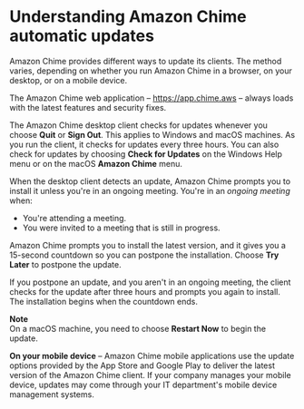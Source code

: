 # Understanding Amazon Chime automatic updates<a name="chime-auto-update"></a>

Amazon Chime provides different ways to update its clients\. The method varies, depending on whether you run Amazon Chime in a browser, on your desktop, or on a mobile device\.

The Amazon Chime web application – [https://app\.chime\.aws](https://app.chime.aws) – always loads with the latest features and security fixes\.

The Amazon Chime desktop client checks for updates whenever you choose **Quit** or **Sign Out**\. This applies to Windows and macOS machines\. As you run the client, it checks for updates every three hours\. You can also check for updates by choosing **Check for Updates** on the Windows Help menu or on the macOS **Amazon Chime** menu\.

 When the desktop client detects an update, Amazon Chime prompts you to install it unless you're in an ongoing meeting\. You're in an *ongoing meeting* when: 
+ You're attending a meeting\.
+ You were invited to a meeting that is still in progress\.

Amazon Chime prompts you to install the latest version, and it gives you a 15\-second countdown so you can postpone the installation\. Choose **Try Later** to postpone the update\.

If you postpone an update, and you aren't in an ongoing meeting, the client checks for the update after three hours and prompts you again to install\. The installation begins when the countdown ends\. 

**Note**  
On a macOS machine, you need to choose **Restart Now** to begin the update\.

**On your mobile device** – Amazon Chime mobile applications use the update options provided by the App Store and Google Play to deliver the latest version of the Amazon Chime client\. If your company manages your mobile device, updates may come through your IT department's mobile device management systems\.
